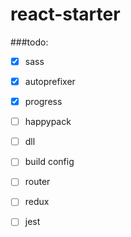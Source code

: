 # react-starter

###todo:

- [x] sass
- [x] autoprefixer
- [x] progress
- [ ] happypack
- [ ] dll
- [ ] build config

- [ ] router
- [ ] redux
- [ ] jest
